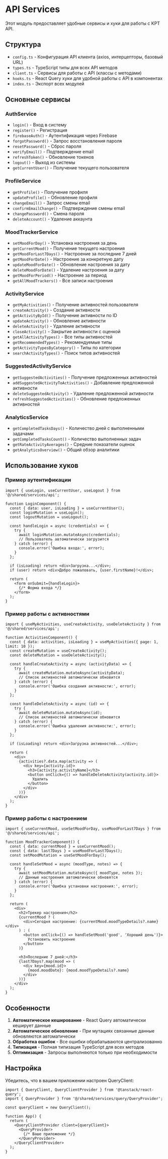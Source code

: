 # API Services

Этот модуль предоставляет удобные сервисы и хуки для работы с KPT API.

## Структура

- `config.ts` - Конфигурация API клиента (axios, интерцепторы, базовый URL)
- `types.ts` - TypeScript типы для всех API методов
- `client.ts` - Сервисы для работы с API (классы с методами)
- `hooks.ts` - React Query хуки для удобной работы с API в компонентах
- `index.ts` - Экспорт всех модулей

## Основные сервисы

### AuthService
- `login()` - Вход в систему
- `register()` - Регистрация
- `firebaseAuth()` - Аутентификация через Firebase
- `forgotPassword()` - Запрос восстановления пароля
- `resetPassword()` - Сброс пароля
- `verifyEmail()` - Подтверждение email
- `refreshToken()` - Обновление токенов
- `logout()` - Выход из системы
- `getCurrentUser()` - Получение текущего пользователя

### ProfileService
- `getProfile()` - Получение профиля
- `updateProfile()` - Обновление профиля
- `changeEmail()` - Запрос смены email
- `confirmEmailChange()` - Подтверждение смены email
- `changePassword()` - Смена пароля
- `deleteAccount()` - Удаление аккаунта

### MoodTrackerService
- `setMoodForDay()` - Установка настроения за день
- `getCurrentMood()` - Получение текущего настроения
- `getMoodForLast7Days()` - Настроение за последние 7 дней
- `getMoodForDate()` - Настроение за конкретную дату
- `updateMoodForDate()` - Обновление настроения за дату
- `deleteMoodForDate()` - Удаление настроения за дату
- `getMoodForPeriod()` - Настроение за период
- `getAllMoodTrackers()` - Все записи настроения

### ActivityService
- `getMyActivities()` - Получение активностей пользователя
- `createActivity()` - Создание активности
- `getActivityById()` - Получение активности по ID
- `updateActivity()` - Обновление активности
- `deleteActivity()` - Удаление активности
- `closeActivity()` - Закрытие активности с оценкой
- `getAllActivityTypes()` - Все типы активностей
- `getRecommendedTypes()` - Рекомендуемые типы
- `getActivityTypesByCategory()` - Типы по категории
- `searchActivityTypes()` - Поиск типов активностей

### SuggestedActivityService
- `getSuggestedActivities()` - Получение предложенных активностей
- `addSuggestedActivityToActivities()` - Добавление предложенной активности
- `deleteSuggestedActivity()` - Удаление предложенной активности
- `refreshSuggestedActivities()` - Обновление предложенных активностей

### AnalyticsService
- `getCompletedTasksDays()` - Количество дней с выполненными задачами
- `getCompletedTasksCount()` - Количество выполненных задач
- `getRateActivityAverages()` - Средние показатели оценок
- `getAnalyticsOverview()` - Общий обзор аналитики

## Использование хуков

### Пример аутентификации

```tsx
import { useLogin, useCurrentUser, useLogout } from '@/shared/services/api';

function LoginComponent() {
  const { data: user, isLoading } = useCurrentUser();
  const loginMutation = useLogin();
  const logoutMutation = useLogout();

  const handleLogin = async (credentials) => {
    try {
      await loginMutation.mutateAsync(credentials);
      // Пользователь автоматически загрузится
    } catch (error) {
      console.error('Ошибка входа:', error);
    }
  };

  if (isLoading) return <div>Загрузка...</div>;
  if (user) return <div>Добро пожаловать, {user.firstName}!</div>;

  return (
    <form onSubmit={handleLogin}>
      {/* Форма входа */}
    </form>
  );
}
```

### Пример работы с активностями

```tsx
import { useMyActivities, useCreateActivity, useDeleteActivity } from '@/shared/services/api';

function ActivitiesComponent() {
  const { data: activities, isLoading } = useMyActivities({ page: 1, limit: 10 });
  const createMutation = useCreateActivity();
  const deleteMutation = useDeleteActivity();

  const handleCreateActivity = async (activityData) => {
    try {
      await createMutation.mutateAsync(activityData);
      // Список активностей автоматически обновится
    } catch (error) {
      console.error('Ошибка создания активности:', error);
    }
  };

  const handleDeleteActivity = async (id) => {
    try {
      await deleteMutation.mutateAsync(id);
      // Список активностей автоматически обновится
    } catch (error) {
      console.error('Ошибка удаления активности:', error);
    }
  };

  if (isLoading) return <div>Загрузка активностей...</div>;

  return (
    <div>
      {activities?.data.map(activity => (
        <div key={activity.id}>
          <h3>{activity.activityName}</h3>
          <button onClick={() => handleDeleteActivity(activity.id)}>
            Удалить
          </button>
        </div>
      ))}
    </div>
  );
}
```

### Пример работы с настроением

```tsx
import { useCurrentMood, useSetMoodForDay, useMoodForLast7Days } from '@/shared/services/api';

function MoodTrackerComponent() {
  const { data: currentMood } = useCurrentMood();
  const { data: last7Days } = useMoodForLast7Days();
  const setMoodMutation = useSetMoodForDay();

  const handleSetMood = async (moodType, notes) => {
    try {
      await setMoodMutation.mutateAsync({ moodType, notes });
      // Данные настроения автоматически обновятся
    } catch (error) {
      console.error('Ошибка установки настроения:', error);
    }
  };

  return (
    <div>
      <h2>Трекер настроения</h2>
      {currentMood ? (
        <div>Сегодня настроение: {currentMood.moodTypeDetails?.name}</div>
      ) : (
        <button onClick={() => handleSetMood('good', 'Хороший день')}>
          Установить настроение
        </button>
      )}
      
      <h3>Последние 7 дней:</h3>
      {last7Days?.map(mood => (
        <div key={mood.id}>
          {mood.moodDate}: {mood.moodTypeDetails?.name}
        </div>
      ))}
    </div>
  );
}
```

## Особенности

1. **Автоматическое кеширование** - React Query автоматически кеширует данные
2. **Автоматическое обновление** - При мутациях связанные данные обновляются автоматически
3. **Обработка ошибок** - Все ошибки обрабатываются централизованно
4. **Типизация** - Полная типизация TypeScript для всех методов
5. **Оптимизация** - Запросы выполняются только при необходимости

## Настройка

Убедитесь, что в вашем приложении настроен QueryClient:

```tsx
import { QueryClient, QueryClientProvider } from '@tanstack/react-query';
import { QueryProvider } from '@/shared/services/query/QueryProvider';

const queryClient = new QueryClient();

function App() {
  return (
    <QueryClientProvider client={queryClient}>
      <QueryProvider>
        {/* Ваше приложение */}
      </QueryProvider>
    </QueryClientProvider>
  );
}
```

